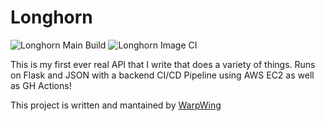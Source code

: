 # Longhorn
![Longhorn Main Build](https://github.com/WarpWing/Longhorn/workflows/Longhorn%20Main%20Build/badge.svg)
![Longhorn Image CI](https://github.com/WarpWing/Longhorn/workflows/Longhorn%20Image%20CI/badge.svg) 

This is my first ever real API that I write that does a variety of things. Runs on Flask and JSON with a backend CI/CD Pipeline using AWS EC2 as well as GH Actions!

<p>This project is written and mantained by <a href="https://github.com/WarpWing" target="_blank" rel="noopener">WarpWing</a></p>  
